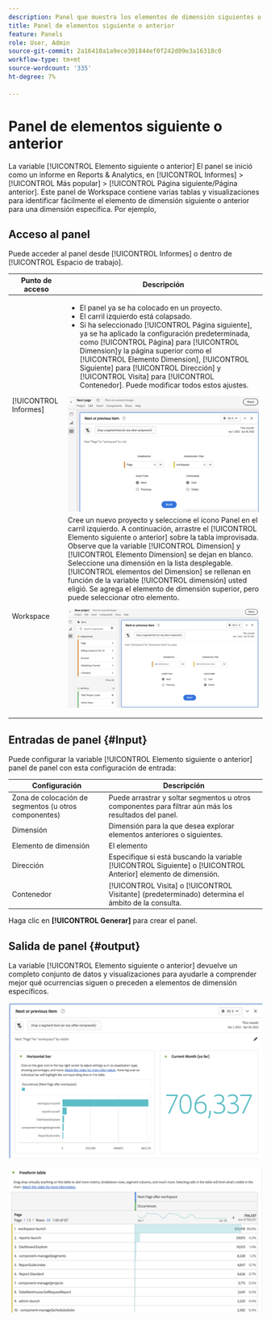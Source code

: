```yaml
---
description: Panel que muestra los elementos de dimensión siguientes o anteriores para una dimensión específica.
title: Panel de elementos siguiente o anterior
feature: Panels
role: User, Admin
source-git-commit: 2a16410a1a9ece301844ef0f242d09e3a16318c0
workflow-type: tm+mt
source-wordcount: '335'
ht-degree: 7%

---
```



# Panel de elementos siguiente o anterior

La variable [!UICONTROL Elemento siguiente o anterior] El panel se inició como un informe en Reports &amp; Analytics, en [!UICONTROL Informes] > [!UICONTROL Más popular] > [!UICONTROL Página siguiente/Página anterior]. Este panel de Workspace contiene varias tablas y visualizaciones para identificar fácilmente el elemento de dimensión siguiente o anterior para una dimensión específica. Por ejemplo,

## Acceso al panel

Puede acceder al panel desde [!UICONTROL Informes] o dentro de [!UICONTROL Espacio de trabajo].

| Punto de acceso | Descripción |
| --- | --- |
| [!UICONTROL Informes] | <ul><li>El panel ya se ha colocado en un proyecto.</li><li>El carril izquierdo está colapsado.</li><li>Si ha seleccionado [!UICONTROL Página siguiente], ya se ha aplicado la configuración predeterminada, como [!UICONTROL Página] para [!UICONTROL Dimension]y la página superior como el [!UICONTROL Elemento Dimension], [!UICONTROL Siguiente] para [!UICONTROL Dirección] y [!UICONTROL Visita] para [!UICONTROL Contenedor]. Puede modificar todos estos ajustes.</li></ul>![Panel siguiente/anterior](assets/next-previous.png) |
| Workspace | Cree un nuevo proyecto y seleccione el icono Panel en el carril izquierdo. A continuación, arrastre el [!UICONTROL Elemento siguiente o anterior] sobre la tabla improvisada. Observe que la variable [!UICONTROL Dimension] y [!UICONTROL Elemento Dimension] se dejan en blanco. Seleccione una dimensión en la lista desplegable. [!UICONTROL elementos del Dimension] se rellenan en función de la variable [!UICONTROL dimensión] usted eligió. Se agrega el elemento de dimensión superior, pero puede seleccionar otro elemento.<p>![Panel siguiente/anterior](assets/next-previous2.png) |

## Entradas de panel {#Input}

Puede configurar la variable [!UICONTROL Elemento siguiente o anterior] panel de panel con esta configuración de entrada:

| Configuración | Descripción |
| --- | --- |
| Zona de colocación de segmentos (u otros componentes) | Puede arrastrar y soltar segmentos u otros componentes para filtrar aún más los resultados del panel. |
| Dimensión | Dimensión para la que desea explorar elementos anteriores o siguientes. |
| Elemento de dimensión | El elemento |
| Dirección | Especifique si está buscando la variable [!UICONTROL Siguiente] o [!UICONTROL Anterior] elemento de dimensión. |
| Contenedor | [!UICONTROL Visita] o [!UICONTROL Visitante] (predeterminado) determina el ámbito de la consulta. |

Haga clic en **[!UICONTROL Generar]** para crear el panel.

## Salida de panel {#output}

La variable [!UICONTROL Elemento siguiente o anterior] devuelve un completo conjunto de datos y visualizaciones para ayudarle a comprender mejor qué ocurrencias siguen o preceden a elementos de dimensión específicos.

![Salida de panel siguiente/anterior](assets/next-previous-output.png)

![Salida de panel siguiente/anterior](assets/next-previous-output2.png)

